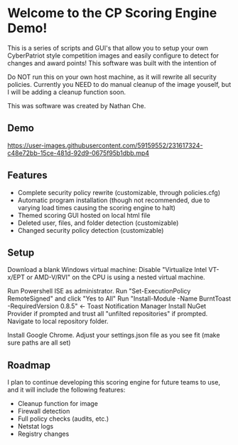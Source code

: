 # Welcome to the CP Scoring Engine Demo! 

This is a series of scripts and GUI's that allow you to setup your own CyberPatriot style competition images and easily configure to detect for changes and award points! 
This software was built with the intention of 

Do NOT run this on your own host machine, as it will rewrite all security policies. Currently you NEED to do manual cleanup of the image youself, but I will be adding a cleanup function soon.

This was software was created by Nathan Che. 

## Demo

https://user-images.githubusercontent.com/59159552/231617324-c48e72bb-15ce-481d-92d9-0675f95b1dbb.mp4

## Features
- Complete security policy rewrite (customizable, through policies.cfg)
- Automatic program installation (though not recommended, due to varying load times causing the scoring engine to halt)
- Themed scoring GUI hosted on local html file
- Deleted user, files, and folder detection (customizable)
- Changed security policy detection (customizable)

## Setup

Download a blank Windows virtual machine: 
Disable "Virtualize Intel VT-x/EPT or AMD-V/RVI" on the CPU is using a nested virtual machine.

Run Powershell ISE as administrator.
Run "Set-ExecutionPolicy RemoteSigned" and click "Yes to All"
Run "Install-Module -Name BurntToast -RequiredVersion 0.8.5" <- Toast Notification Manager
Install NuGet Provider if prompted and trust all "unfilted repositories" if prompted.
Navigate to local repository folder.

Install Google Chrome.
Adjust your settings.json file as you see fit (make sure paths are all set)

## Roadmap

I plan to continue developing this scoring engine for future teams to use, and it will include the following features:
- Cleanup function for image
- Firewall detection
- Full policy checks (audits, etc.)
- Netstat logs
- Registry changes
